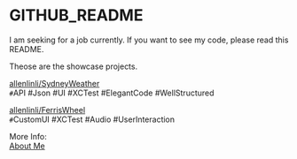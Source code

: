# GITHUB_README
I am seeking for a job currently. If you want to see my code, please read this README.

Theose are the showcase projects.  

[allenlinli/SydneyWeather](https://github.com/allenlinli/SydneyWeather)  
`#`API #Json #UI #XCTest #ElegantCode #WellStructured  

[allenlinli/FerrisWheel](https://github.com/allenlinli/FerrisWheel)    
`#`CustomUI #XCTest #Audio #UserInteraction     

More Info:  
[About Me](https://about.me/allenlinli)  
 
